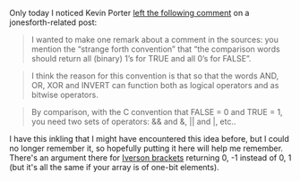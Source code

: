 Only today I noticed Kevin Porter [left the following comment] on a
jonesforth-related post:

> I wanted to make one remark about a comment in the sources: you
> mention the “strange forth convention” that “the comparison words
> should return all (binary) 1’s for TRUE and all 0’s for FALSE”.

> I think the reason for this convention is that so that the words
> AND, OR, XOR and INVERT can function both as logical operators and
> as bitwise operators.

> By comparison, with the C convention that FALSE = 0 and TRUE = 1,
> you need two sets of operators: && and &, || and |, etc..

I have this inkling that I might have encountered this idea before,
but I could no longer remember it, so hopefully putting it here will
help me remember.  There's an argument there for [Iverson brackets]
returning 0, -1 instead of 0, 1 (but it's all the same if your array
is of one-bit elements).

[left the following comment]: https://rwmj.wordpress.com/2010/08/07/jonesforth-git-repository/#comment-8268
[Iverson brackets]: https://en.wikipedia.org/wiki/Iverson_bracket
